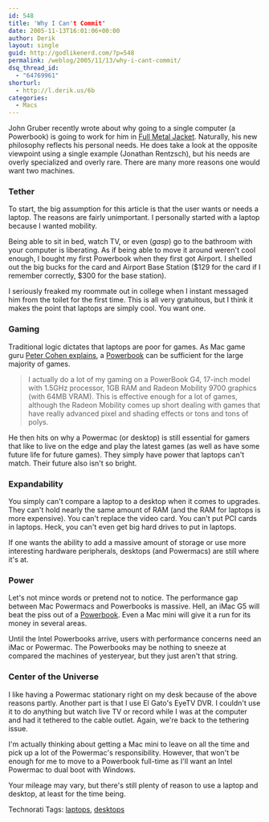 ```yaml
---
id: 548
title: 'Why I Can't Commit'
date: 2005-11-13T16:01:06+00:00
author: Derik
layout: single
guid: http://godlikenerd.com/?p=548
permalink: /weblog/2005/11/13/why-i-cant-commit/
dsq_thread_id:
  - "64769961"
shorturl:
  - http://l.derik.us/6b
categories:
  - Macs
---
```

John Gruber recently wrote about why going to a single computer (a Powerbook) is going to work for him in [Full Metal Jacket](http://daringfireball.net/2005/11/full_metal_jacket). Naturally, his new philosophy reflects his personal needs. He does take a look at the opposite viewpoint using a single example (Jonathan Rentzsch), but his needs are overly specialized and overly rare. There are many more reasons one would want two machines.

### Tether

To start, the big assumption for this article is that the user wants or needs a laptop. The reasons are fairly unimportant. I personally started with a laptop because I wanted mobility.

Being able to sit in bed, watch TV, or even (_gasp_) go to the bathroom with your computer is liberating. As if being able to move it around weren't cool enough, I bought my first Powerbook when they first got Airport. I shelled out the big bucks for the card and Airport Base Station ($129 for the card if I remember correctly, $300 for the base station).

I seriously freaked my roommate out in college when I instant messaged him from the toilet for the first time. This is all very gratuitous, but I think it makes the point that laptops are simply cool. You want one.

### Gaming

Traditional logic dictates that laptops are poor for games. As Mac game guru [Peter Cohen explains](http://www.macworld.com/forums/ubbthreads/showflat.php?Cat=&Board=UBB22&Number=366399&page=0&view=collapsed&sb=5&o=&fpart=1), a [Powerbook](http://www.igroupmac.org/20081114/apple-and-mac-is-it-for-you) can be sufficient for the large majority of games.

> I actually do a lot of my gaming on a PowerBook G4, 17-inch model with 1.5GHz processor, 1GB RAM and Radeon Mobility 9700 graphics (with 64MB VRAM). This is effective enough for a lot of games, although the Radeon Mobility comes up short dealing with games that have really advanced pixel and shading effects or tons and tons of polys.

He then hits on why a Powermac (or desktop) is still essential for gamers that like to live on the edge and play the latest games (as well as have some future life for future games). They simply have power that laptops can't match. Their future also isn't so bright.

### Expandability

You simply can't compare a laptop to a desktop when it comes to upgrades. They can't hold nearly the same amount of RAM (and the RAM for laptops is more expensive). You can't replace the video card. You can't put PCI cards in laptops. Heck, you can't even get big hard drives to put in laptops.

If one wants the ability to add a massive amount of storage or use more interesting hardware peripherals, desktops (and Powermacs) are still where it's at.

### Power

Let's not mince words or pretend not to notice. The performance gap between Mac Powermacs and Powerbooks is massive. Hell, an iMac G5 will beat the piss out of a [Powerbook](http://www.igroupmac.org/tag/powerbook). Even a Mac mini will give it a run for its money in several areas.

Until the Intel Powerbooks arrive, users with performance concerns need an iMac or Powermac. The Powerbooks may be nothing to sneeze at compared the machines of yesteryear, but they just aren't that string.

### Center of the Universe

I like having a Powermac stationary right on my desk because of the above reasons partly. Another part is that I use El Gato's EyeTV DVR. I couldn't use it to do anything but watch live TV or record while I was at the computer and had it tethered to the cable outlet. Again, we're back to the tethering issue.

I'm actually thinking about getting a Mac mini to leave on all the time and pick up a lot of the Powermac's responsibility. However, that won't be enough for me to move to a Powerbook full-time as I'll want an Intel Powermac to dual boot with Windows.

Your mileage may vary, but there's still plenty of reason to use a laptop and desktop, at least for the time being.

<!-- Technorati Tags Start -->

Technorati Tags: <a href="http://technorati.com/tag/laptops" rel="tag">laptops</a>, <a href="http://technorati.com/tag/desktops" rel="tag">desktops</a> 

<!-- Technorati Tags End -->